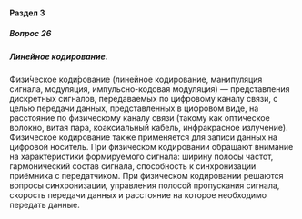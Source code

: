 #### Раздел 3

##### Вопрос 26

##### Линейное кодирование.

Физи́ческое коди́рование (линейное кодирование, манипуляция сигнала, модуляция, импульсно-кодовая модуляция) — представления дискретных сигналов, передаваемых по цифровому каналу связи, с целью передачи данных, представленных в цифровом виде, на расстояние по физическому каналу связи (такому как оптическое волокно, витая пара, коаксиальный кабель, инфракрасное излучение). Физическое кодирование также применяется для записи данных на цифровой носитель. При физическом кодировании обращают внимание на характеристики формируемого сигнала: ширину полосы частот, гармонический состав сигнала, способность к синхронизации приёмника с передатчиком. При физическом кодировании решаются вопросы синхронизации, управления полосой пропускания сигнала, скорость передачи данных и расстояние на которое необходимо передать данные.
